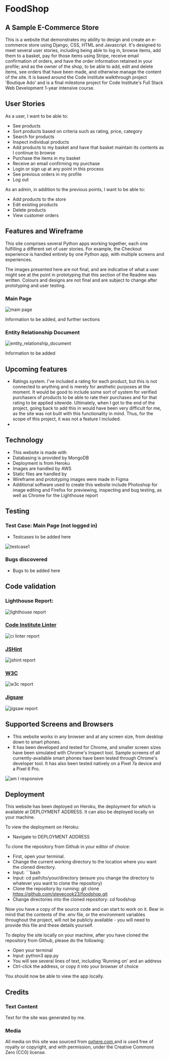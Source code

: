 # FoodShop

## A Sample E-Commerce Store
This is a website that demonstrates my ability to design and create an e-commerce store using Django, CSS, HTML and Javascript. It's designed to meet several user stories, including being able to log in, browse items, add them to a basket, pay for those items using Stripe, receive email confirmation of orders, and have the order information retained in your profile; and as the owner of the shop, to be able to add, edit and delete items, see orders that have been made, and otherwise manage the content of the site. It is based around the Code Institute walkthrough project 'Boutique Ado' and is a final milestone project for Code Institute's Full Stack Web Development 1-year intensive course.

## User Stories
As a user, I want to be able to:
+ See products
+ Sort products based on criteria such as rating, price, category
+ Search for products
+ Inspect individual products
+ Add products to my basket and have that basket maintain its contents as I continue to browse
+ Purchase the items in my basket
+ Receive an email confirming my purchase
+ Login or sign up at any point in this process
+ See previous orders in my profile
+ Log out

As an admin, in addition to the previous points, I want to be able to:
+ Add products to the store
+ Edit existing products
+ Delete products
+ View customer orders

## Features and Wireframe
This site comprises several Python apps working together, each one fulfilling a different set of user stories. For example, the Checkout experience is handled entirely by one Python app, with multiple screens and experiences.

The images presented here are not final, and are indicative of what a user might see at the point in prototyping that this section of the Readme was written. Colours and designs are not final and are subject to change after prototyping and user testing.

### Main Page
![main page](readme_docs/prototype/main_page.png "main page")

Information to be added, and further sections

### Entity Relationship Document
![entity_relationship_document](readme_docs/testcases/entity_relationship_document.png "Entity Relationship Document")

Information to be added

## Upcoming features
+ Ratings system. I've included a rating for each product, but this is not connected to anything and is merely for aesthetic purposes at the moment. It would be good to include some sort of system for verified purchasers of products to be able to rate their purchases and for that rating to be applied sitewide. Ultimately, when I got to the end of the project, going back to add this in would have been very difficult for me, as the site was not built with this functionality in mind. Thus, for the scope of this project, it was not a feature I included.
+ 

## Technology
+ This website is made with
+ Databasing is provided by MongoDB
+ Deployment is from Heroku
+ Images are handled by AWS
+ Static files are handled by
+ Wireframe and prototyping images were made in Figma
+ Additional software used to create this website include Photoshop for image editing and Firefox for previewing, inspecting and bug testing, as well as Chrome for the Lighthouse report

## Testing
### Test Case: Main Page (not logged in)
+ Testcases to be added here

![testcase1](readme_docs/testcases/testcase1.png "Test Case 1")

### Bugs discovered
+ Bugs to be added here

## Code validation

### Lighthouse Report:
![lighthouse report](readme_docs/testcases/lighthouse.png "lighthouse report")

### <a href="https://pep8ci.herokuapp.com/#" target="_blank">Code Institute Linter</a>
![ci linter report](readme_docs/testcases/CI-linter.png "CI linter report")

### <a href="https://jshint.com/" target="_blank">JSHint</a>
![jshint report](readme_docs/testcases/jshint.png "jshint report")

### <a href="https://validator.w3.org/" target="_blank">W3C</a>
![w3c report](readme_docs/testcases/w3checker.png "w3c report")

### <a href="https://jigsaw.w3.org/" target="_blank">Jigsaw</a>
![jigsaw report](readme_docs/testcases/jigsaw.png "jigsaw report")

## Supported Screens and Browsers
+ This website works in any browser and at any screen size, from desktop down to smart phones.
+ It has been developed and tested for Chrome, and smaller screen sizes have been simulated with Chrome's Inspect tool. Sample screens of all currently-available smart phones have been tested through Chrome's developer tool. It has also been tested natively on a Pixel 7a device and a Pixel 6 Pro.

![am I responsive](readme_docs/testcases/responsive.png "Am I responsive")

## Deployment
This website has been deployed on Heroku, the deployment for which is available at DEPLOYMENT ADDRESS. It can also be deployed locally on your machine.

To view the deployment on Heroku:

+ Navigate to DEPLOYMENT ADDRESS

To clone the repository from Github in your editor of choice:

+ First, open your terminal.
+ Change the current working directory to the location where you want the cloned directory.
+ Input: ```bash
+ Input: cd path/to/your/directory (ensure you change the directory to whatever you want to clone the repository)
+ Clone the repository by running: git clone https://github.com/stevecook23/foodshop.git
+ Change directories into the cloned repository: cd foodshop

Now you have a copy of the source code and can start to work on it. Bear in mind that the contents of the .env file, or the environment variables throughout the project, will not be publicly available - you will need to provide this file and these details yourself.

To deploy the site locally on your machine, after you have cloned the repository from Github, please do the following:

+ Open your terminal
+ Input: python3 app.py
+ You will see several lines of text, including 'Running on' and an address
+ Ctrl-click the address, or copy it into your browser of choice

You should now be able to view the app locally.

## Credits
### Text Content
Text for the site was generated by me.

### Media
All media on this site was sourced from [pxhere.com ](https://pxhere.com/) and is used free of royalty or copyright, and with permission, under the Creative Commons Zero (CC0) license. 